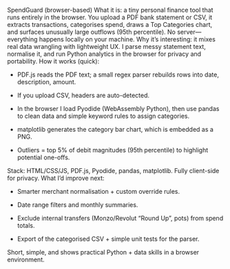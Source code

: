 SpendGuard (browser-based)
What it is: a tiny personal finance tool that runs entirely in the browser. You upload a PDF bank statement or CSV, it extracts transactions, categorises spend, draws a Top Categories chart, and surfaces unusually large outflows (95th percentile). No server—everything happens locally on your machine.
Why it’s interesting: it mixes real data wrangling with lightweight UX. I parse messy statement text, normalise it, and run Python analytics in the browser for privacy and portability.
How it works (quick):
* PDF.js reads the PDF text; a small regex parser rebuilds rows into date, description, amount.

* If you upload CSV, headers are auto-detected.

* In the browser I load Pyodide (WebAssembly Python), then use pandas to clean data and simple keyword rules to assign categories.

* matplotlib generates the category bar chart, which is embedded as a PNG.

* Outliers = top 5% of debit magnitudes (95th percentile) to highlight potential one-offs.

Stack:
HTML/CSS/JS, PDF.js, Pyodide, pandas, matplotlib. Fully client-side for privacy.
What I’d improve next:
   * Smarter merchant normalisation + custom override rules.

   * Date range filters and monthly summaries.

   * Exclude internal transfers (Monzo/Revolut “Round Up”, pots) from spend totals.

   * Export of the categorised CSV + simple unit tests for the parser.

Short, simple, and shows practical Python + data skills in a browser environment.
